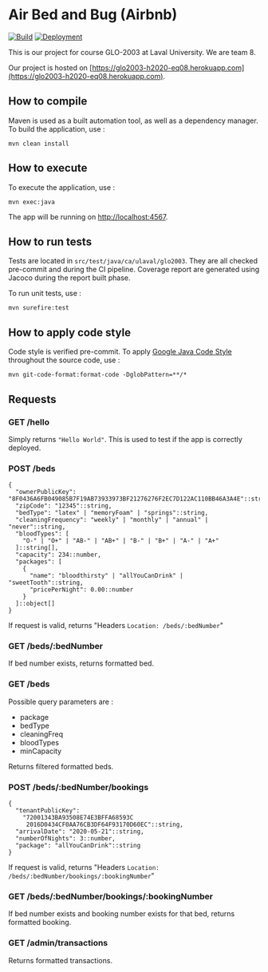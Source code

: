 # Air Bed and Bug (Airbnb)

[![Build](https://github.com/glo2003/glo2003-h2020-eq08/workflows/Project%20Eq08%20CI/badge.svg)](https://github.com/glo2003/glo2003-h2020-eq08/actions?query=workflow%3A%22Project+Eq08+CI%22)
[![Deployment](https://github.com/glo2003/glo2003-h2020-eq08/workflows/Project%20Eq08%20CD/badge.svg)](https://github.com/glo2003/glo2003-h2020-eq08/actions?query=workflow%3A%22Project+Eq08+CD%22)

This is our project for course GLO-2003 at Laval University. We are team 8.

Our project is hosted on [https://glo2003-h2020-eq08.herokuapp.com](https://glo2003-h2020-eq08.herokuapp.com).


## How to compile

Maven is used as a built automation tool, as well as a dependency manager. To build the application, use : 

`mvn clean install`

## How to execute

To execute the application, use : 

`mvn exec:java`

The app will be running on [http://localhost:4567](http://localhost:4567).

## How to run tests

Tests are located in `src/test/java/ca/ulaval/glo2003`. They are all checked pre-commit and during the CI pipeline. Coverage report are generated using Jacoco during the report built phase.

To run unit tests, use :

`mvn surefire:test`

## How to apply code style

Code style is verified pre-commit. To apply [Google Java Code Style](https://google.github.io/styleguide/javaguide.html) throughout the source code, use : 

`mvn git-code-format:format-code -DglobPattern=**/*`

## Requests

### GET /hello

Simply returns `"Hello World"`. This is used to test if the app is correctly deployed.

### POST /beds


```{json}
{
  "ownerPublicKey": "8F0436A6FB049085B7F19AB73933973BF21276276F2EC7D122AC110BB46A3A4E"::string,
  "zipCode": "12345"::string,
  "bedType": "latex" | "memoryFoam" | "springs"::string,
  "cleaningFrequency": "weekly" | "monthly" | "annual" | "never"::string,
  "bloodTypes": [
    "O-" | "O+" | "AB-" | "AB+" | "B-" | "B+" | "A-" | "A+"
  ]::string[],
  "capacity": 234::number,
  "packages": [
    { 
      "name": "bloodthirsty" | "allYouCanDrink" | "sweetTooth"::string,
      "pricePerNight": 0.00::number
    }
  ]::object[]
}
```

If request is valid, returns "Headers `Location: /beds/:bedNumber`"

### GET /beds/:bedNumber

If bed number exists, returns formatted bed.

### GET /beds

Possible query parameters are : 

- package
- bedType
- cleaningFreq
- bloodTypes
- minCapacity

Returns filtered formatted beds.

### POST /beds/:bedNumber/bookings

```{json}
{
  "tenantPublicKey":
    "72001343BA93508E74E3BFFA68593C
     2016D0434CF0AA76CB3DF64F93170D60EC"::string,
  "arrivalDate": "2020-05-21"::string,
  "numberOfNights": 3::number,
  "package": "allYouCanDrink"::string
}
```

If request is valid, returns "Headers `Location: /beds/:bedNumber/bookings/:bookingNumber`"

### GET /beds/:bedNumber/bookings/:bookingNumber

If bed number exists and booking number exists for that bed, returns formatted booking.

### GET /admin/transactions

Returns formatted transactions.
